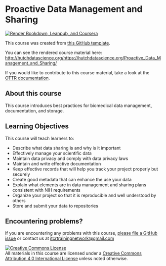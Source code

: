 # Proactive Data Management and Sharing

[![Render Bookdown, Leanpub, and Coursera](https://github.com/fhdsl/Proactive_Data_Management_and_Sharing/actions/workflows/render-all.yml/badge.svg)](https://github.com/fhdsl/Proactive_Data_Management_and_Sharing/actions/workflows/render-all.yml)

This course was created from [this GitHub template](https://github.com/jhudsl/OTTR_Template).

You can see the rendered course material here: http://hutchdatascience.org/https://hutchdatascience.org/Proactive_Data_Management_and_Sharing/

If you would like to contribute to this course material, take a look at the [OTTR documentation](https://www.ottrproject.org/).

## About this course

This course introduces best practices for biomedical data management, documentation, and storage.

## Learning Objectives

This course will teach learners to:  

- Describe what data sharing is and why is it important
- Effectively manage your scientific data
- Maintain data privacy and comply with data privacy laws
- Maintain and write effective documentation
- Keep effective records that will help you track your project properly but securely
- Create good metadata that can enhance the use your data
- Explain what elements are in data management and sharing plans consistent with NIH requirements
- Organize your project so that it is reproducible and well understood by others
- Store and submit your data to repositories

## Encountering problems?

If you are encountering any problems with this course, [please file a GitHub issue](https://github.com/fhdsl/Data_Management_and_Sharing/issues) or contact us at itcrtrainingnetwork@gmail.com

<a rel="license" href="http://creativecommons.org/licenses/by/4.0/"><img alt="Creative Commons License" style="border-width:0" src="https://i.creativecommons.org/l/by/4.0/88x31.png" /></a><br />All materials in this course are licensed under a <a rel="license" href="http://creativecommons.org/licenses/by/4.0/">Creative Commons Attribution 4.0 International License</a> unless noted otherwise.
